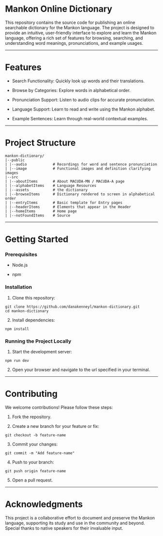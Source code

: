 # Mankon Online Dictionary

This repository contains the source code for publishing an online searchable dictionary for the Mankon language. The project is designed to provide an intuitive, user-friendly interface to explore and learn the Mankon language, offering a rich set of features for browsing, searching, and understanding word meanings, pronunciations, and example usages.

---

# Features

- Search Functionality: Quickly look up words and their translations.

- Browse by Categories: Explore words in alphabetical order.

- Pronunciation Support: Listen to audio clips for accurate pronunciation.
- Language Support: Learn to read and write using the Mankon alphabet.

- Example Sentences: Learn through real-world contextual examples.

---

# Project Structure

```
mankon-dictionary/
|--public
| |--audio            # Recordings for word and sentence pronunciation
| |--image            # Functional images and definition clarifying images
|--src
| |--aboutItems       # About MACUDA-MN / MACUDA-A page
| |--alphabetItems    # Language Resources
| |--assets           # the dictionary
| |--browseItems      # Dictionary rendered to screen in alphabetical order
| |--entryItems       # Basic template for Entry pages
| |--headerItems      # Elements that appear in the Header
| |--homeItems        # Home page
| |--notFoundItems    # Source
```

---

# Getting Started

### Prerequisites

- Node.js

- npm

### Installation

1. Clone this repository:

```
git clone https://github.com/danakenneyl/mankon-dictionary.git
cd mankon-dictionary
```

2. Install dependencies:

```
npm install
```

### Running the Project Locally

1. Start the development server:

```
npm run dev
```

2. Open your browser and navigate to the url specified in your terminal.

---

# Contributing

We welcome contributions! Please follow these steps:

1. Fork the repository.

2. Create a new branch for your feature or fix:

```
git checkout -b feature-name
```

3. Commit your changes:

```
git commit -m "Add feature-name"
```

4. Push to your branch:

```
git push origin feature-name
```

5. Open a pull request.

---

# Acknowledgments

This project is a collaborative effort to document and preserve the Mankon language, supporting its study and use in the community and beyond. Special thanks to native speakers for their invaluable input.

